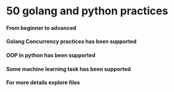 # 50 golang and python practices

#### From beginner to advanced
#### Golang Concurrency practices has been supported
#### OOP in python has been supported
#### Some machine learning task has been supported
#### For more details explore files

